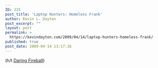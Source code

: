 ```yaml
---
ID: 225
post_title: 'Laptop Hunters: Homeless Frank'
author: Kevin L. Dayton
post_excerpt: ""
layout: post
permalink: >
  https://kevindayton.com/2009/04/14/laptop-hunters-homeless-frank/
published: true
post_date: 2009-04-14 13:17:16
---
```

<div></div>
(h/t <a title="http://daringfireball.net/linked/2009/04/14/laptop-hunters" href="http://daringfireball.net/linked/2009/04/14/laptop-hunters" target="_blank">Daring Fireball</a>)